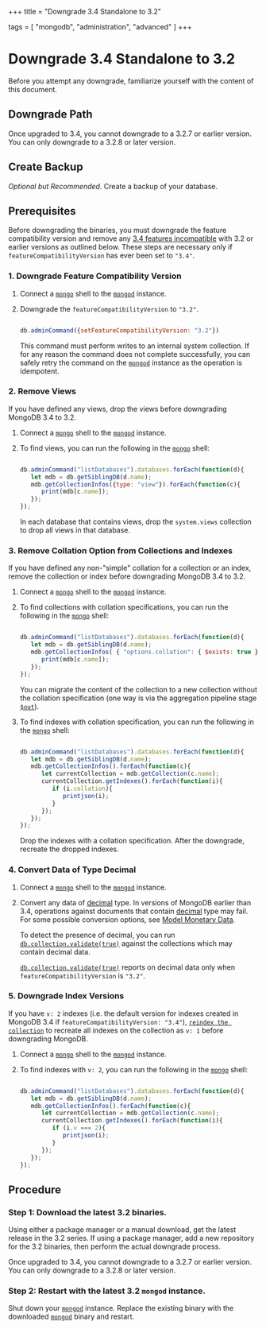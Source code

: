 +++
title = "Downgrade 3.4 Standalone to 3.2"

tags = [
"mongodb",
"administration",
"advanced" ]
+++

# Downgrade 3.4 Standalone to 3.2

Before you attempt any downgrade, familiarize yourself with the content
of this document.


## Downgrade Path

Once upgraded to 3.4, you cannot downgrade to a 3.2.7 or earlier
version. You can only downgrade to a 3.2.8 or later version.


## Create Backup

*Optional but Recommended.*  Create a backup of your database.


## Prerequisites

Before downgrading the binaries, you must downgrade the feature
compatibility version and remove any [3.4 features incompatible](https://docs.mongodb.com/manual/release-notes/3.4-compatibility/#compatibility-enabled) with 3.2 or earlier versions as outlined
below. These steps are necessary only if
``featureCompatibilityVersion`` has ever been set to ``"3.4"``.

<span id="downgrade-feature-compatibility-standalone"></span>


### 1. Downgrade Feature Compatibility Version

1. Connect a [``mongo``](https://docs.mongodb.com/manual/reference/program/mongo/#bin.mongo) shell to the [``mongod``](https://docs.mongodb.com/manual/reference/program/mongod/#bin.mongod) instance.

2. Downgrade the ``featureCompatibilityVersion`` to ``"3.2"``.

   ```javascript

   db.adminCommand({setFeatureCompatibilityVersion: "3.2"})

   ```

   This command must perform writes to an internal system collection.
   If for any reason the command does not complete successfully, you
   can safely retry the command on the [``mongod``](https://docs.mongodb.com/manual/reference/program/mongod/#bin.mongod) instance as the operation is
   idempotent.


### 2. Remove Views

If you have defined any views, drop the views before downgrading
MongoDB 3.4 to 3.2.

1. Connect a [``mongo``](https://docs.mongodb.com/manual/reference/program/mongo/#bin.mongo) shell to the [``mongod``](https://docs.mongodb.com/manual/reference/program/mongod/#bin.mongod) instance.

2. To find views, you can run the following in the [``mongo``](https://docs.mongodb.com/manual/reference/program/mongo/#bin.mongo) shell:

   ```javascript

   db.adminCommand("listDatabases").databases.forEach(function(d){
      let mdb = db.getSiblingDB(d.name);
      mdb.getCollectionInfos({type: "view"}).forEach(function(c){
         print(mdb[c.name]);
      });
   });

   ```

   In each database that contains views, drop the ``system.views``
   collection to drop all views in that database.


### 3. Remove Collation Option from Collections and Indexes

If you have defined any non-"simple" collation for a collection or an
index, remove the collection or index before downgrading MongoDB 3.4 to
3.2.

1. Connect a [``mongo``](https://docs.mongodb.com/manual/reference/program/mongo/#bin.mongo) shell to the [``mongod``](https://docs.mongodb.com/manual/reference/program/mongod/#bin.mongod) instance.

2. To find collections with collation specifications, you can run the following in the [``mongo``](https://docs.mongodb.com/manual/reference/program/mongo/#bin.mongo) shell:

   ```javascript

   db.adminCommand("listDatabases").databases.forEach(function(d){
      let mdb = db.getSiblingDB(d.name);
      mdb.getCollectionInfos( { "options.collation": { $exists: true } } ).forEach(function(c){
         print(mdb[c.name]);
      });
   });

   ```

   You can migrate the content of the collection to a new collection
   without the collation specification (one way is via the
   aggregation pipeline stage [``$out``](https://docs.mongodb.com/manual/reference/operator/aggregation/out/#pipe._S_out)).

3. To find indexes with collation specification, you can run the following in the [``mongo``](https://docs.mongodb.com/manual/reference/program/mongo/#bin.mongo) shell:

   ```javascript

   db.adminCommand("listDatabases").databases.forEach(function(d){
      let mdb = db.getSiblingDB(d.name);
      mdb.getCollectionInfos().forEach(function(c){
         let currentCollection = mdb.getCollection(c.name);
         currentCollection.getIndexes().forEach(function(i){
            if (i.collation){
               printjson(i);
            }
         });
      });
   });

   ```

   Drop the indexes with a collation specification. After the downgrade,
   recreate the dropped indexes.


### 4. Convert Data of Type Decimal

1. Connect a [``mongo``](https://docs.mongodb.com/manual/reference/program/mongo/#bin.mongo) shell to the [``mongod``](https://docs.mongodb.com/manual/reference/program/mongod/#bin.mongod) instance.

2. Convert any data of [decimal](https://docs.mongodb.com/manual/release-notes/3.4/#decimal) type. In versions of MongoDB earlier than 3.4, operations against documents that contain [decimal](https://docs.mongodb.com/manual/release-notes/3.4/#decimal) type may fail. For some possible conversion options, see [Model Monetary Data](https://docs.mongodb.com/manual/tutorial/model-monetary-data).

   To detect the presence of decimal, you can run
   [``db.collection.validate(true)``](https://docs.mongodb.com/manual/reference/method/db.collection.validate/#db.collection.validate)
   against the collections which may contain decimal data.

   [``db.collection.validate(true)``](https://docs.mongodb.com/manual/reference/method/db.collection.validate/#db.collection.validate)
   reports on decimal data only when ``featureCompatibilityVersion`` is
   ``"3.2"``.


### 5. Downgrade Index Versions

If you have ``v: 2`` indexes (i.e. the default version for indexes
created in MongoDB 3.4 if ``featureCompatibilityVersion: "3.4"``),
[``reindex the collection``](https://docs.mongodb.com/manual/reference/method/db.collection.reIndex/#db.collection.reIndex) to recreate
all indexes on the collection as ``v: 1`` before downgrading MongoDB.

1. Connect a [``mongo``](https://docs.mongodb.com/manual/reference/program/mongo/#bin.mongo) shell to the [``mongod``](https://docs.mongodb.com/manual/reference/program/mongod/#bin.mongod) instance.

2. To find indexes with ``v: 2``, you can run the following in the [``mongo``](https://docs.mongodb.com/manual/reference/program/mongo/#bin.mongo) shell:

   ```javascript

   db.adminCommand("listDatabases").databases.forEach(function(d){
      let mdb = db.getSiblingDB(d.name);
      mdb.getCollectionInfos().forEach(function(c){
         let currentCollection = mdb.getCollection(c.name);
         currentCollection.getIndexes().forEach(function(i){
            if (i.v === 2){
               printjson(i);
            }
         });
      });
   });

   ```


## Procedure


### Step 1: Download the latest 3.2 binaries.

Using either a package manager or a manual download, get the latest
release in the 3.2 series. If using a package manager, add a new
repository for the 3.2 binaries, then perform the actual downgrade
process.

Once upgraded to 3.4, you cannot downgrade to a 3.2.7 or earlier
version. You can only downgrade to a 3.2.8 or later version.


### Step 2: Restart with the latest 3.2 ``mongod`` instance.

Shut down your [``mongod``](https://docs.mongodb.com/manual/reference/program/mongod/#bin.mongod) instance. Replace the existing
binary with the downloaded [``mongod``](https://docs.mongodb.com/manual/reference/program/mongod/#bin.mongod) binary and restart.
